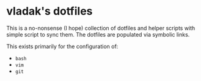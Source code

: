 # vladak's dotfiles

This is a no-nonsense (I hope) collection of dotfiles and helper scripts
with simple script to sync them. The dotfiles are populated via symbolic links.

This exists primarily for the configuration of:
  - `bash`
  - `vim`
  - `git`
